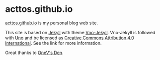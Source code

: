 # acttos.github.io

[acttos.github.io](http://www.acttos.org) is my personal blog web site. 


This site is based on [Jekyll](https://jekyllrb.com) with theme [Vno-Jekyll](https://github.com/onevcat/vno-jekyll). Vno-Jekyll is followed with [Uno](https://github.com/daleanthony/uno) and be licensed as [Creative Commons Attribution 4.0 International](http://creativecommons.org/licenses/by/4.0/). See the link for more information.

Great thanks to [OneV's Den](https://onevcat.com/).
